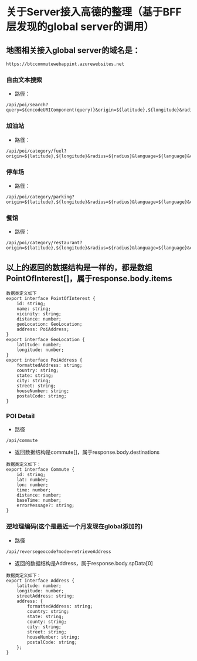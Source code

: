 # 关于Server接入高德的整理（基于BFF层发现的global server的调用）

## 地图相关接入global server的域名是：
```https://btccommutewebappint.azurewebsites.net```

### 自由文本搜索
- 路径：
```
/api/poi/search?query=${encodeURIComponent(query)}&origin=${latitude},${longitude}&radius=${radius}&language=${language}&count=${count}
```
### 加油站
- 路径：
```
/api/poi/category/fuel?origin=${latitude},${longitude}&radius=${radius}&language=${language}&count=${count}
```

### 停车场
- 路径：
```
/api/poi/category/parking?origin=${latitude},${longitude}&radius=${radius}&language=${language}&count=${count}
```

### 餐馆
- 路径：
```
/api/poi/category/restaurant?origin=${latitude},${longitude}&radius=${radius}&language=${language}&count=${count}
```

## 以上的返回的数据结构是一样的，都是数组PointOfInterest[]，属于response.body.items

```
数据类定义如下
export interface PointOfInterest {
    id: string;
    name: string;
    vicinity: string;
    distance: number;
    geoLocation: GeoLocation;
    address: PoiAddress;
}
export interface GeoLocation {
    latitude: number;
    longitude: number;
}
export interface PoiAddress {
    formattedAddress: string;
    country: string;
    state: string;
    city: string;
    street: string;
    houseNumber: string;
    postalCode: string;
}
```


### POI Detail
- 路径
```
/api/commute
```
- 返回数据结构是commute[]，属于response.body.destinations
```
数据类定义如下：
export interface Commute {
    id: string;
    lat: number;
    lon: number;
    time: number;
    distance: number;
    baseTime: number;
    errorMessage?: string;
}
```

### 逆地理编码(这个是最近一个月发现在global添加的)

- 路径
```
/api/reversegeocode?mode=retrieveAddress
```
- 返回的数据结构是Address，属于response.body.spData[0]
```
数据类定义如下：
export interface Address {
    latitude: number;
    longitude: number;
    streetAddress: string;
    address: {
        formattedAddress: string;
        country: string;
        state: string;
        county: string;
        city: string;
        street: string;
        houseNumber: string;
        postalCode: string;
    };
}
```